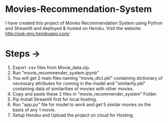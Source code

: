 # Movies-Recommendation-System
I have created this project of Movies Recommendation System using Python and Streamlit and deployed & hosted on Heroku. Visit the website: http://ssk-mrs.herokuapp.com/

# Steps -> 
1. Export .csv files from Movie_data.zip.
2. Run "movie_recommender_system.ipynb" 
3. You will get 2 main files naming "movie_dict.pkl" containing dictionary of necessary attributes for running in the model and "similarity.pkl" containing data of similarities of movies with other movies.
4. Copy and paste these 2 files in "movie_recommender_system" Folder.
5. Pip Install Streamlit first for local hosting.
6. Run "app.py" file for model to work and get 5 similar movies on the basis of any 1 movie.
7. Setup Heroku and Upload the project on cloud for Hosting.
